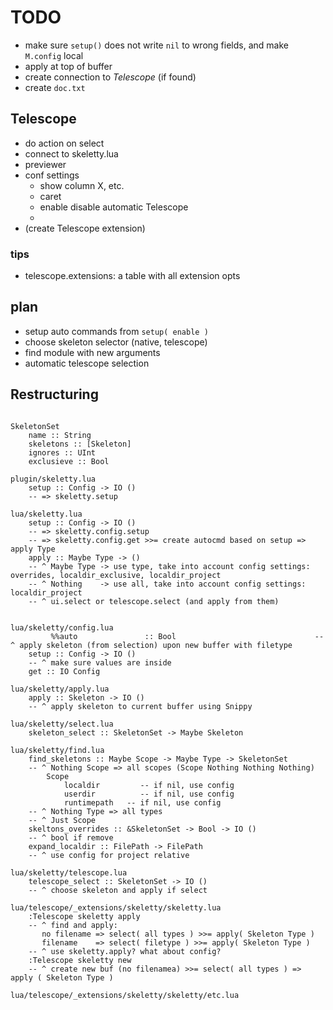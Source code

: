 # TODO
* make sure `setup()` does not write `nil` to wrong fields, and make `M.config` local
* apply at top of buffer
* create connection to _Telescope_ (if found)
* create `doc.txt` 

## Telescope
* do action on select
* connect to skeletty.lua
* previewer
* conf settings
  - show column X, etc.
  - caret
  - enable disable automatic Telescope
  - 
* (create Telescope extension)
### tips
* telescope.extensions: a table with all extension opts
## plan
* setup auto commands from `setup( enable )`
* choose skeleton selector (native, telescope)
* find module with new arguments
* automatic telescope selection

## Restructuring
```

SkeletonSet
    name :: String
    skeletons :: [Skeleton]
    ignores :: UInt
    exclusieve :: Bool
    
plugin/skeletty.lua
    setup :: Config -> IO ()
    -- => skeletty.setup
    
lua/skeletty.lua
    setup :: Config -> IO ()
    -- => skeletty.config.setup
    -- => skeletty.config.get >>= create autocmd based on setup => apply Type
    apply :: Maybe Type -> () 
    -- ^ Maybe Type -> use type, take into account config settings: overrides, localdir_exclusive, localdir_project
    -- ^ Nothing    -> use all, take into account config settings: localdir_project
    -- ^ ui.select or telescope.select (and apply from them)
    
    
lua/skeletty/config.lua
         %%auto               :: Bool                               -- ^ apply skeleton (from selection) upon new buffer with filetype 
    setup :: Config -> IO ()
    -- ^ make sure values are inside
    get :: IO Config

lua/skeletty/apply.lua
    apply :: Skeleton -> IO ()
    -- ^ apply skeleton to current buffer using Snippy
    
lua/skeletty/select.lua
    skeleton_select :: SkeletonSet -> Maybe Skeleton
    
lua/skeletty/find.lua
    find_skeletons :: Maybe Scope -> Maybe Type -> SkeletonSet   
    -- ^ Nothing Scope => all scopes (Scope Nothing Nothing Nothing)
        Scope
            localdir         -- if nil, use config
            userdir          -- if nil, use config
            runtimepath   -- if nil, use config
    -- ^ Nothing Type => all types
    -- ^ Just Scope 
    skeltons_overrides :: &SkeletonSet -> Bool -> IO ()
    -- ^ bool if remove
    expand_localdir :: FilePath -> FilePath
    -- ^ use config for project relative
            
lua/skeletty/telescope.lua
    telescope_select :: SkeletonSet -> IO ()
    -- ^ choose skeleton and apply if select

lua/telescope/_extensions/skeletty/skeletty.lua
    :Telescope skeletty apply
    -- ^ find and apply: 
       no filename => select( all types ) >>= apply( Skeleton Type )
       filename    => select( filetype ) >>= apply( Skeleton Type )
    -- ^ use skeletty.apply? what about config?
    :Telescope skeletty new
    -- ^ create new buf (no filenamea) >>= select( all types ) => apply ( Skeleton Type )

lua/telescope/_extensions/skeletty/skeletty/etc.lua

```
